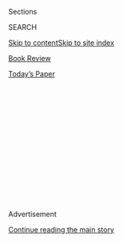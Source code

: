 <div id="app">

<div>

<div>

<div>

<div class="NYTAppHideMasthead css-1q2w90k e1suatyy0">

<div class="section css-ui9rw0 e1suatyy2">

<div class="css-eph4ug er09x8g0">

<div class="css-6n7j50">

</div>

<span class="css-1dv1kvn">Sections</span>

<div class="css-10488qs">

<span class="css-1dv1kvn">SEARCH</span>

</div>

[Skip to content](#site-content)[Skip to site index](#site-index)

</div>

<div id="masthead-section-label" class="css-1wr3we4 eaxe0e00">

[Book
Review](https://www.nytimes3xbfgragh.onion/section/books/review)

</div>

<div class="css-10698na e1huz5gh0">

</div>

</div>

<div id="masthead-bar-one" class="section hasLinks css-15hmgas e1csuq9d3">

<div class="css-uqyvli e1csuq9d0">

</div>

<div class="css-1uqjmks e1csuq9d1">

</div>

<div class="css-9e9ivx">

[](https://myaccount.nytimes3xbfgragh.onion/auth/login?response_type=cookie&client_id=vi)

</div>

<div class="css-1bvtpon e1csuq9d2">

[Today’s
Paper](https://www.nytimes3xbfgragh.onion/section/todayspaper)

</div>

</div>

</div>

</div>

<div data-aria-hidden="false">

<div id="site-content" data-role="main">

<div>

<div class="css-1aor85t" style="opacity:0.000000001;z-index:-1;visibility:hidden">

<div class="css-1hqnpie">

<div class="css-epjblv">

<span class="css-17xtcya">[Book
Review](/section/books/review)</span><span class="css-x15j1o">|</span><span class="css-fwqvlz">When
It Comes to Race, How Progressive Are the
Progressives?</span>

</div>

<div class="css-k008qs">

<div class="css-1iwv8en">

<span class="css-18z7m18"></span>

<div>

</div>

</div>

<span class="css-1n6z4y">https://nyti.ms/2MK2dPf</span>

<div class="css-1705lsu">

<div class="css-4xjgmj">

<div class="css-4skfbu" data-role="toolbar" data-aria-label="Social Media Share buttons, Save button, and Comments Panel with current comment count" data-testid="share-tools">

  - 
  - 
  - 
  - 
    
    <div class="css-6n7j50">
    
    </div>

  - 

</div>

</div>

</div>

</div>

</div>

</div>

<div id="NYT_TOP_BANNER_REGION" class="css-13pd83m">

</div>

<div id="top-wrapper" class="css-1sy8kpn">

<div id="top-slug" class="css-l9onyx">

Advertisement

</div>

[Continue reading the main
story](#after-top)

<div class="ad top-wrapper" style="text-align:center;height:100%;display:block;min-height:250px">

<div id="top" class="place-ad" data-position="top" data-size-key="top">

</div>

</div>

<div id="after-top">

</div>

</div>

<div id="sponsor-wrapper" class="css-1hyfx7x">

<div id="sponsor-slug" class="css-19vbshk">

Supported by

</div>

[Continue reading the main
story](#after-sponsor)

<div id="sponsor" class="ad sponsor-wrapper" style="text-align:center;height:100%;display:block">

</div>

<div id="after-sponsor">

</div>

</div>

Fiction

<div class="css-1vkm6nb ehdk2mb0">

# When It Comes to Race, How Progressive Are the Progressives?

</div>

<div class="css-79elbk" data-testid="photoviewer-wrapper">

<div class="css-z3e15g" data-testid="photoviewer-wrapper-hidden">

</div>

<div class="css-1a48zt4 ehw59r15" data-testid="photoviewer-children">

![<span class="css-16f3y1r e13ogyst0" data-aria-hidden="true">Kiley Reid
earned her MFA from the Iowa Writers’ Workshop. She lives in
Philadelphia.</span><span class="css-cnj6d5 e1z0qqy90" itemprop="copyrightHolder"><span class="css-1ly73wi e1tej78p0">Credit...</span><span><span>Tamara
Gajic for The New York
Times</span></span></span>](https://static01.graylady3jvrrxbe.onion/images/2019/12/31/books/review/31christiansen/merlin_166014954_01c3d4f1-b3f6-4fa0-8ac6-d9cd3df7b5cc-articleLarge.jpg?quality=75&auto=webp&disable=upscale)

</div>

</div>

<div class="css-170u9t6">

<div class="css-u7fh8e">

<div class="css-79elbk">

Buy Book<span data-aria-hidden="true">
    ▾</span>

  - [Amazon](https://www.amazon.com/gp/search?index=books&tag=NYTBSREV-20&field-keywords=Such+a+Fun+Age+Kiley+Reid)
  - [Apple
    Books](https://du-gae-books-dot-nyt-du-prd.appspot.com/buy?title=Such+a+Fun+Age&author=Kiley+Reid)
  - [Barnes and
    Noble](https://www.anrdoezrs.net/click-7990613-11819508?url=https%3A%2F%2Fwww.barnesandnoble.com%2Fw%2F%3Fean%3D9780525541905)
  - [Books-A-Million](https://www.anrdoezrs.net/click-7990613-35140?url=https%3A%2F%2Fwww.booksamillion.com%2Fp%2FSuch%2Ba%2BFun%2BAge%2FKiley%2BReid%2F9780525541905)
  - [Bookshop](https://bookshop.org/a/3546/9780525541905)
  - [Indiebound](https://www.indiebound.org/book/9780525541905?aff=NYT)

</div>

When you purchase an independently reviewed book through our site, we
earn an affiliate commission.

</div>

</div>

<div class="css-xt80pu e12qa4dv0">

<div class="css-18e8msd">

<div class="css-vp77d3 epjyd6m0">

<div class="css-1baulvz">

By [<span class="css-1baulvz last-byline" itemprop="name">Lauren
Christensen</span>](https://www.nytimes3xbfgragh.onion/by/lauren-christensen)

</div>

</div>

  - 
    
    <div class="css-ld3wwf e16638kd2">
    
    Dec. 31,
    2019
    
    </div>

  - 
    
    <div class="css-4xjgmj">
    
    <div class="css-d8bdto" data-role="toolbar" data-aria-label="Social Media Share buttons, Save button, and Comments Panel with current comment count" data-testid="share-tools">
    
      - 
      - 
      - 
      - 
        
        <div class="css-6n7j50">
        
        </div>
    
      - 
    
    </div>
    
    </div>

</div>

</div>

<div class="section meteredContent css-1r7ky0e" name="articleBody" itemprop="articleBody">

<div class="css-1fanzo5 StoryBodyCompanionColumn">

<div class="css-53u6y8">

**SUCH A FUN AGE**  
By Kiley Reid

It’s 2015 and, in a gentrified variation on “driving while black,”
20-something Emira is accosted in the freezer aisle of an upscale
Philadelphia supermarket by a security guard accusing her of kidnapping
her white charge. In a midnight crisis, the Chamberlain household has
called Emira in from her night off to watch their toddler, Briar. But
the real crisis unfolds at the store. “With all due respect,” the guard
says to an indignant Emira, “you don’t look like you’ve been babysitting
tonight.” Somehow this initial confrontation, filmed by a fellow shopper
and defused only by the arrival of Briar’s dad, isn’t even the worst
offense committed in Kiley Reid’s provocative but soapy debut novel,
“Such a Fun Age.” It’s merely a preamble for the main narrative about
how two white people end up using their proximity to Emira, a young
black woman, as a signifier of their progressiveness.

It’s also a setup made for a rom-com: Obviously, Emira ends up dating
Kelley, the handsome white guy who caught the episode on his iPhone.
Less obviously, in one of the many lapses in credibility that beleaguer
Reid’s plot, it turns out that Kelley has an unresolved history with
Briar’s mom, Alix, a high-profile social media entrepreneur and active
Hillary supporter. Back in high school, he dumped her, she never forgave
him, and the memory of what happened (a lame saga of virginity lost, a
house party ruined) convinces each one of the other’s exploitative
attitude toward black
people.

<div class="css-79elbk" data-testid="photoviewer-wrapper">

<div class="css-z3e15g" data-testid="photoviewer-wrapper-hidden">

</div>

<div class="css-1a48zt4 ehw59r15" data-testid="photoviewer-children">

<div class="css-zgakxe erfvjey0">

<span class="css-1ly73wi e1tej78p0">Image</span>

<div class="css-zjzyr8">

<div data-testid="lazyimage-container" style="height:583.8666666666667px">

</div>

</div>

</div>

<span class="css-cnj6d5 e1z0qqy90" itemprop="copyrightHolder"><span class="css-1ly73wi e1tej78p0">Credit...</span><span>
</span></span>

</div>

</div>

Emira doesn’t discover this connection until midway through Reid’s novel
— and from there the story, told from the oscillating, third-person
perspectives of mother and sitter, takes shape as an interracial love
triangle whose convoluted dynamic lets some of the steam out of its
worthy message. The older, whiter characters’ liberal anxieties play out
as a tug-of-war for Emira’s affections — or, as Alix calls it, “a losing
game called ‘Which One of Us Is Actually More Racist?’” Alix grew up
garishly rich and now takes pride in things like inviting five whole
black people to her catered Thanksgiving dinner table. She shows less
interest in her daughter than in the “person she paid to love her,”
voyeuristically reading Emira’s texts and attempting to enfold the
younger, prettier, poorer girl — the first in her family to go to
college — in the web of her influence (as flimsy to us as it is to
Emira).

</div>

</div>

<div class="css-1fanzo5 StoryBodyCompanionColumn">

<div class="css-53u6y8">

*\[ Read* [*an excerpt from “Such a Fun
Age.”*](https://www.nytimes3xbfgragh.onion/2019/12/31/books/review/such-a-fun-age-by-kiley-reid-an-excerpt.html)
*\]*

Kelley’s affection for Emira appears more genuine, but his wokeness has
a whiff of performance. “Like … I get it,” Emira says to him, “you have
a weirdly large amount of black friends, you saw Kendrick Lamar in
concert and now you have a black girlfriend … great.” He tries to get
Emira to post the supermarket video and to quit working for Alix, who he
thinks is trying to use Emira’s blackness for personal gain. But isn’t
he, too, in a way? In one of the most powerful lines in the book, Emira
articulates to Kelley what a woman of color needs from her white
partner: “Lemme try to say this. You get real fired up when we talk
about that night at Market Depot. But I don’t need you to be mad that it
happened. I need you to be mad that it just like … happens.”

Reid writes scenes and dialogue with a contemporary lilt that feels
deliberately styled for a screen adaptation, inflected throughout with
cringe-inducing “holup holup”s and “ohmygod”s, heavy-handed attempts to
mimic millennial parlance. Over all, the characters’ melodrama is
unwarranted; the final climactic event that Alix thinks “felt like the
plot twist of a horror movie” is actually quite predictable. But the
simple prose and story line belie a more nuanced moral hierarchy: Emira
is clearly the victim of racially motivated manipulation, but the two
white people who profess to care for her shift uncomfortably between the
poles of villain and hero. Both boss and boyfriend engage in distinct
brands of white posturing, defining themselves in part by their
relationships to this young woman — an adoring, vocationally lost black
woman who must decide whether the benefits of those relationships are
outweighed by the cost to her sense of self. Out of Reid’s often cloying
vernacular, then, emerge some surprisingly resonant insights into the
casual racism in everyday life, especially in the America of the liberal
elite.

</div>

</div>

</div>

<div>

</div>

<div>

</div>

<div>

</div>

<div>

<div id="bottom-wrapper" class="css-1ede5it">

<div id="bottom-slug" class="css-l9onyx">

Advertisement

</div>

[Continue reading the main
story](#after-bottom)

<div id="bottom" class="ad bottom-wrapper" style="text-align:center;height:100%;display:block;min-height:90px">

</div>

<div id="after-bottom">

</div>

</div>

</div>

</div>

</div>

## Site Index

<div>

</div>

## Site Information Navigation

  - [© <span>2020</span> <span>The New York Times
    Company</span>](https://help.nytimes3xbfgragh.onion/hc/en-us/articles/115014792127-Copyright-notice)

<!-- end list -->

  - [NYTCo](https://www.nytco.com/)
  - [Contact
    Us](https://help.nytimes3xbfgragh.onion/hc/en-us/articles/115015385887-Contact-Us)
  - [Work with us](https://www.nytco.com/careers/)
  - [Advertise](https://nytmediakit.com/)
  - [T Brand Studio](http://www.tbrandstudio.com/)
  - [Your Ad
    Choices](https://www.nytimes3xbfgragh.onion/privacy/cookie-policy#how-do-i-manage-trackers)
  - [Privacy](https://www.nytimes3xbfgragh.onion/privacy)
  - [Terms of
    Service](https://help.nytimes3xbfgragh.onion/hc/en-us/articles/115014893428-Terms-of-service)
  - [Terms of
    Sale](https://help.nytimes3xbfgragh.onion/hc/en-us/articles/115014893968-Terms-of-sale)
  - [Site
    Map](https://spiderbites.nytimes3xbfgragh.onion)
  - [Help](https://help.nytimes3xbfgragh.onion/hc/en-us)
  - [Subscriptions](https://www.nytimes3xbfgragh.onion/subscription?campaignId=37WXW)

</div>

</div>

</div>

</div>
